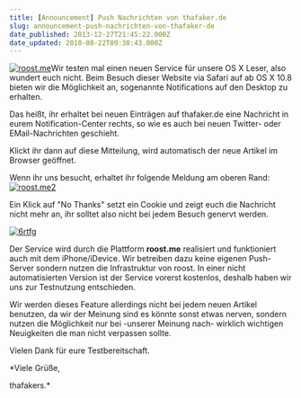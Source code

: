 ```yaml
---
title: [Announcement] Push Nachrichten von thafaker.de
slug: announcement-push-nachrichten-von-thafaker-de
date_published: 2013-12-27T21:45:22.000Z
date_updated: 2018-08-22T09:38:43.000Z
---
```


[![roost.me](//picdump.thafaker.de/2013/12/roost.me_-100x100.png)](http://picdump.thafaker.de/2013/12/roost.me_.png)Wir testen mal einen neuen Service für unsere OS X Leser, also wundert euch nicht. Beim Besuch dieser Website via Safari auf ab OS X 10.8 bieten wir die Möglichkeit an, sogenannte Notifications auf den Desktop zu erhalten. 

Das heißt, ihr erhaltet bei neuen Einträgen auf thafaker.de eine Nachricht in eurem Notification-Center rechts, so wie es auch bei neuen Twitter- oder EMail-Nachrichten geschieht.

Klickt ihr dann auf diese Mitteilung, wird automatisch der neue Artikel im Browser geöffnet.

Wenn ihr uns besucht, erhaltet ihr folgende Meldung am oberen Rand:
[![roost.me2](//picdump.thafaker.de/2013/12/roost.me2_-580x300.png)](http://picdump.thafaker.de/2013/12/roost.me2_.png)

Ein Klick auf "No Thanks" setzt ein Cookie und zeigt euch die Nachricht nicht mehr an, ihr solltet also nicht bei jedem Besuch genervt werden.

[![6rtfg](//picdump.thafaker.de/2013/12/6rtfg.png)](http://picdump.thafaker.de/2013/12/6rtfg.png)

Der Service wird durch die Plattform **roost.me** realisiert und funktioniert auch mit dem iPhone/iDevice. Wir betreiben dazu keine eigenen Push-Server sondern nutzen die Infrastruktur von roost. In einer nicht automatisierten Version ist der Service vorerst kostenlos, deshalb haben wir uns zur Testnutzung entschieden.

Wir werden dieses Feature allerdings nicht bei jedem neuen Artikel benutzen, da wir der Meinung sind es könnte sonst etwas nerven, sondern nutzen die Möglichkeit nur bei -unserer Meinung nach- wirklich wichtigen Neuigkeiten die man nicht verpassen sollte.

Vielen Dank für eure Testbereitschaft.

*Viele Grüße,

thafakers.*
